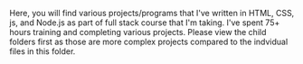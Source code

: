 Here, you will find various projects/programs that I've written in HTML, CSS, js, and Node.js as part of full stack course that I'm taking.
I've spent 75+ hours training and completing various projects. Please view the child folders first as those are more complex projects compared to the indvidual files in this folder.

